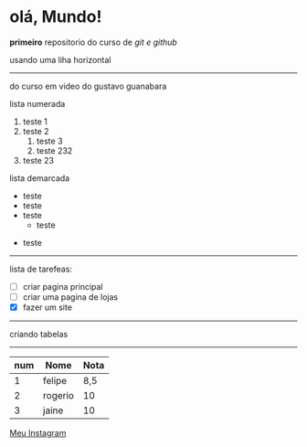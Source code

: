 # olá, Mundo!
 **primeiro** repositorio do curso de *git e github*
 
 usando uma liha horizontal
 ___
 
 do curso em video do gustavo guanabara
 
 lista numerada
 
 1. teste 1
 1. teste 2
    1. teste 3
    1. teste 232
 1. teste 23
 
 
 lista demarcada
 
 * teste
 * teste
 * teste
    * teste
 - teste   
 
 ___
 
 lista de tarefeas:
 
 - [ ] criar pagina principal
 - [ ] criar uma pagina de lojas
 - [x] fazer um site
 ___
 
 criando tabelas
 
 ___
 
 num | Nome | Nota
 ---|---|---
 1 | felipe |8,5
 2 | rogerio|10
 3 | jaine | 10
 
 [Meu Instagram](https://instagram.com/felipedantas043)
